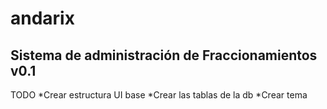 # andarix
Sistema de administración de Fraccionamientos v0.1
--------------------------------------------------

TODO
*Crear estructura UI base
*Crear las tablas de la db
*Crear tema
